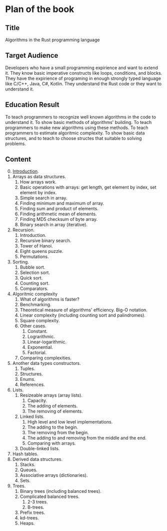 # Plan of the book

## Title

Algorithms in the Rust programming language

## Target Audience

Developers who have a small programming expirience and want to extend it. They know basic imperative constructs like loops, conditions, and blocks. They have the expirience of programing in enough strongly typed language like C/C++, Java, C#, Kotlin. They understand the Rust code or they want to understand it.

## Education Result

To teach programmers to recognize well known algorithms in the code to understand it. To show basic methods of algorithms' building. To teach programmers to make new algorithms using these methods. To teach programmers to estimate algoritmic complexity. To show basic data structures, and to teach to choose structes that suitable to solving problems.

## Content

0. [Introduction](book/0.%20introduction/README.md).
1. Arrays as data structures.
   1. How arrays work.
   1. Basic operations with arrays: get length, get element by index, set element by index.
   1. Simple search in array.
   1. Finding minimum and maximum of array.
   1. Finding sum and product of elements.
   1. Finding arithmetic mean of elements.
   1. Finding MD5 checksum of byte array.
   1. Binary search in array (iterative).
1. Recursion.
   1. Introduction.
   1. Recursive binary search.
   1. Tower of Hanoi.
   1. Eight queens puzzle.
   1. Permutations.
1. Sorting.
   1. Bubble sort.
   1. Selection sort.
   1. Quick sort.
   1. Counting sort.
   1. Comparators.
1. Algoritmic complexity
   1. What of algorithms is faster?
   1. Benchmarking.
   1. Theoretical measure of algorithms' efficiency. Big-O notation.
   1. Linear complexity (including counting sort and palindromes).
   1. Square complexity.
   1. Other cases.
      1. Constant.
      1. Lograrithmic.
      1. Linear-logarithmic.
      1. Exponential.
      1. Factorial.
   1. Comparing complexities.
1. Another data types constructors.
   1. Tuples.
   1. Structures.
   1. Enums.
   1. References.
1. Lists.
   1. Resizeable arrays (array lists).
      1. Capacity.
      1. The adding of elements.
      1. The removing of elements.
   1. Linked lists.
      1. High level and low level implementations.
      1. The adding to the begin.
      1. The removing from the begin.
      1. The adding to and removing from the middle and the end.
      1. Comparing with arrays.
   1. Double-linked lists.
1. Hash tables.
1. Derived data structures.
   1. Stacks.
   1. Queues.
   1. Associative arrays (dictionaries).
   1. Sets.
1. Trees.
   1. Binary trees (including balanced trees).
   1. Complicated balanced trees.
      1. 2-3 trees.
      1. B-trees.
   1. Prefix trees.
   1. kd-trees.
   1. Heaps.

